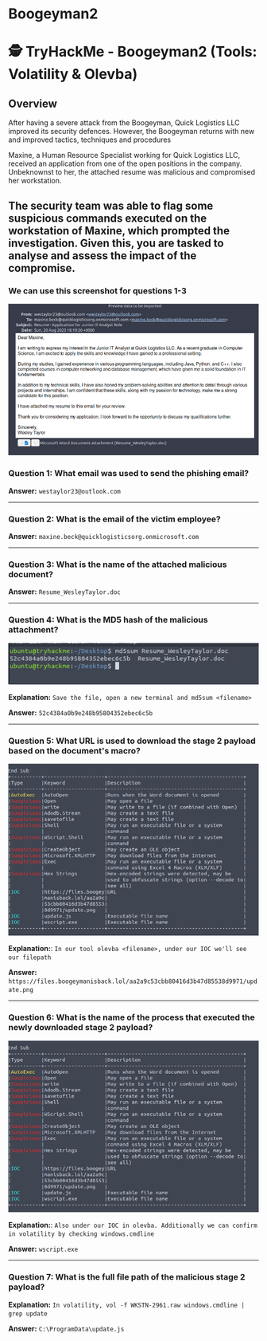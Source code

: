 # Boogeyman2
# 🕵️ TryHackMe - Boogeyman2 (Tools: Volatility & Olevba)

## Overview

After having a severe attack from the Boogeyman, Quick Logistics LLC improved its security defences. However, the Boogeyman returns with new and improved tactics, techniques and procedures

Maxine, a Human Resource Specialist working for Quick Logistics LLC, received an application from one of the open positions in the company. Unbeknownst to her, the attached resume was malicious and compromised her workstation.

The security team was able to flag some suspicious commands executed on the workstation of Maxine, which prompted the investigation. Given this, you are tasked to analyse and assess the impact of the compromise.
---


### We can use this screenshot for questions 1-3

![email](email_screenshot.png)

### Question 1: What email was used to send the phishing email?

**Answer:** `westaylor23@outlook.com`

---

### Question 2: What is the email of the victim employee?

**Answer:** `maxine.beck@quicklogisticsorg.onmicrosoft.com`

---

### Question 3: What is the name of the attached malicious document?

**Answer:** `Resume_WesleyTaylor.doc`

---

### Question 4: What is the MD5 hash of the malicious attachment?
![md5sum](question4_answer.png)

**Explanation:** `Save the file, open a new terminal and md5sum <filename>`

**Answer:** `52c4384a0b9e248b95804352ebec6c5b`

---

### Question 5: What URL is used to download the stage 2 payload based on the document's macro?
![olevba](Olevba_screenshot.png)

**Explanation:**: `In our tool olevba <filename>, under our IOC we'll see our filepath`

**Answer:** `https://files.boogeymanisback.lol/aa2a9c53cbb80416d3b47d85538d9971/update.png`

---

### Question 6: What is the name of the process that executed the newly downloaded stage 2 payload?

![olevba](Olevba_screenshot.png)

**Explanation:**: `Also under our IOC in olevba. Additionally we can confirm in volatility by checking windows.cmdline`

**Answer:** `wscript.exe`

---

### Question 7: What is the full file path of the malicious stage 2 payload?

**Explanation:** `In volatility, vol -f WKSTN-2961.raw windows.cmdline | grep update`

**Answer:** `C:\ProgramData\update.js`



